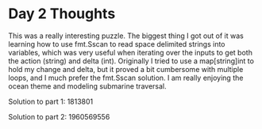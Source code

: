 # Day 2 Thoughts

This was a really interesting puzzle. The biggest thing I got out of it was learning how to use fmt.Sscan to read space delimited strings into variables, which was very useful when iterating over the inputs to get both the action (string) and delta (int).
Originally I tried to use a map[string]int to hold my change and delta, but it proved a bit cumbersome with multiple loops, and I much prefer the fmt.Sscan solution. I am really enjoying the ocean theme and modeling submarine traversal.

Solution to part 1: 1813801

Solution to part 2: 1960569556
